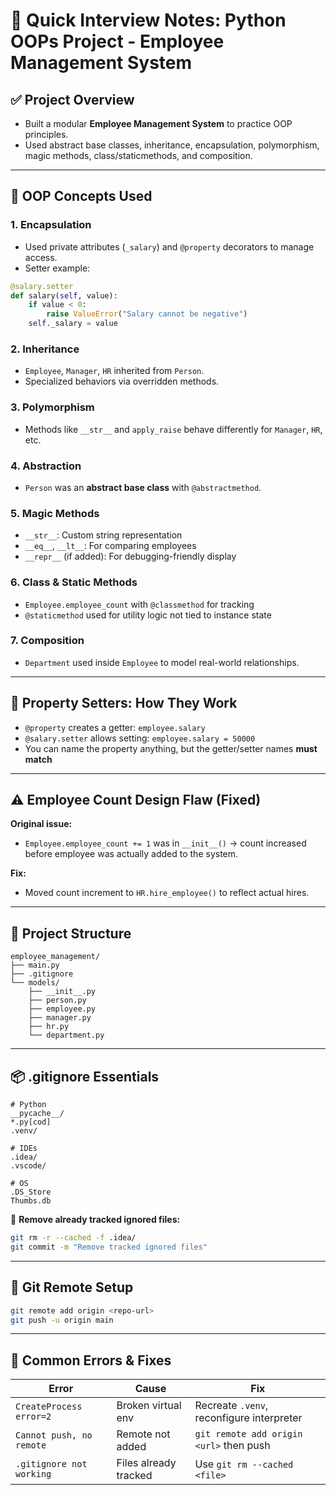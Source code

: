 
# 🧠 Quick Interview Notes: Python OOPs Project - Employee Management System

## ✅ Project Overview
- Built a modular **Employee Management System** to practice OOP principles.
- Used abstract base classes, inheritance, encapsulation, polymorphism, magic methods, class/staticmethods, and composition.

---

## 🔁 OOP Concepts Used

### 1. **Encapsulation**
- Used private attributes (`_salary`) and `@property` decorators to manage access.
- Setter example:
```python
@salary.setter
def salary(self, value):
    if value < 0:
        raise ValueError("Salary cannot be negative")
    self._salary = value
```

### 2. **Inheritance**
- `Employee`, `Manager`, `HR` inherited from `Person`.
- Specialized behaviors via overridden methods.

### 3. **Polymorphism**
- Methods like `__str__` and `apply_raise` behave differently for `Manager`, `HR`, etc.

### 4. **Abstraction**
- `Person` was an **abstract base class** with `@abstractmethod`.

### 5. **Magic Methods**
- `__str__`: Custom string representation  
- `__eq__`, `__lt__`: For comparing employees  
- `__repr__` (if added): For debugging-friendly display

### 6. **Class & Static Methods**
- `Employee.employee_count` with `@classmethod` for tracking  
- `@staticmethod` used for utility logic not tied to instance state

### 7. **Composition**
- `Department` used inside `Employee` to model real-world relationships.

---

## 🧩 Property Setters: How They Work

- `@property` creates a getter: `employee.salary`  
- `@salary.setter` allows setting: `employee.salary = 50000`  
- You can name the property anything, but the getter/setter names **must match**

---

## ⚠️ Employee Count Design Flaw (Fixed)

**Original issue:**  
- `Employee.employee_count += 1` was in `__init__()` → count increased before employee was actually added to the system.

**Fix:**  
- Moved count increment to `HR.hire_employee()` to reflect actual hires.

---

## 📁 Project Structure

```
employee_management/
├── main.py
├── .gitignore
└── models/
    ├── __init__.py
    ├── person.py
    ├── employee.py
    ├── manager.py
    ├── hr.py
    └── department.py
```

---

## 📦 .gitignore Essentials

```gitignore
# Python
__pycache__/
*.py[cod]
.venv/

# IDEs
.idea/
.vscode/

# OS
.DS_Store
Thumbs.db
```

🧼 **Remove already tracked ignored files:**
```bash
git rm -r --cached -f .idea/
git commit -m "Remove tracked ignored files"
```

---

## 🔧 Git Remote Setup

```bash
git remote add origin <repo-url>
git push -u origin main
```

---

## 📌 Common Errors & Fixes

| Error                        | Cause                  | Fix                                     |
|-----------------------------|------------------------|------------------------------------------|
| `CreateProcess error=2`     | Broken virtual env     | Recreate `.venv`, reconfigure interpreter|
| `Cannot push, no remote`    | Remote not added       | `git remote add origin <url>` then push |
| `.gitignore not working`    | Files already tracked  | Use `git rm --cached <file>`             |
